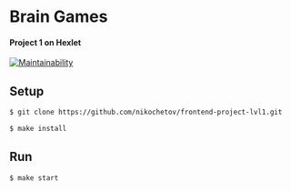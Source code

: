 # Brain Games
#### Project 1 on Hexlet

[![Maintainability](https://api.codeclimate.com/v1/badges/a99a88d28ad37a79dbf6/maintainability)](https://codeclimate.com/github/nikochetov/frontend-project-lvl1)

## Setup
```sh
$ git clone https://github.com/nikochetov/frontend-project-lvl1.git
```
```sh
$ make install
```

## Run
```sh
$ make start
```
